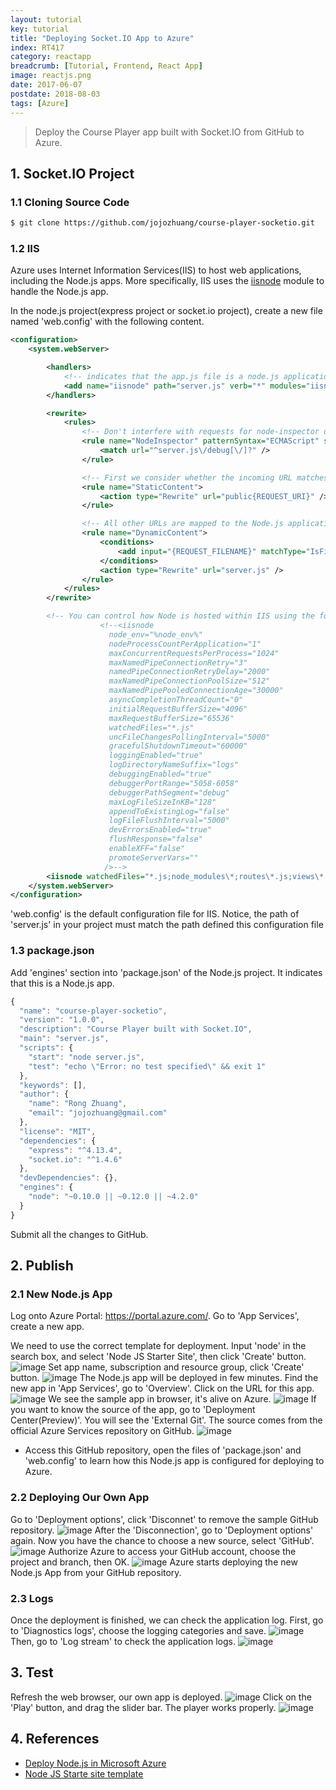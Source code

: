 ```yaml
---
layout: tutorial
key: tutorial
title: "Deploying Socket.IO App to Azure"
index: RT417
category: reactapp
breadcrumb: [Tutorial, Frontend, React App]
image: reactjs.png
date: 2017-06-07
postdate: 2018-08-03
tags: [Azure]
---
```


> Deploy the Course Player app built with Socket.IO from GitHub to Azure.

## 1. Socket.IO Project
### 1.1 Cloning Source Code
```sh
$ git clone https://github.com/jojozhuang/course-player-socketio.git
```
### 1.2 IIS
Azure uses Internet Information Services(IIS) to host web applications, including the Node.js apps. More specifically, IIS uses the [iisnode](https://github.com/tjanczuk/iisnode) module to handle the Node.js app.

In the node.js project(express project or socket.io project), create a new file named 'web.config' with the following content.
```xml
<configuration>
    <system.webServer>

        <handlers>
            <!-- indicates that the app.js file is a node.js application to be handled by the iisnode module -->
            <add name="iisnode" path="server.js" verb="*" modules="iisnode" />
        </handlers>

        <rewrite>
            <rules>
                <!-- Don't interfere with requests for node-inspector debugging -->
                <rule name="NodeInspector" patternSyntax="ECMAScript" stopProcessing="true">
                    <match url="^server.js\/debug[\/]?" />
                </rule>

                <!-- First we consider whether the incoming URL matches a physical file in the /public folder -->
                <rule name="StaticContent">
                    <action type="Rewrite" url="public{REQUEST_URI}" />
                </rule>

                <!-- All other URLs are mapped to the Node.js application entry point -->
                <rule name="DynamicContent">
                    <conditions>
                        <add input="{REQUEST_FILENAME}" matchType="IsFile" negate="True" />
                    </conditions>
                    <action type="Rewrite" url="server.js" />
                </rule>
            </rules>
        </rewrite>

        <!-- You can control how Node is hosted within IIS using the following options -->
                    <!--<iisnode      
                      node_env="%node_env%"
                      nodeProcessCountPerApplication="1"
                      maxConcurrentRequestsPerProcess="1024"
                      maxNamedPipeConnectionRetry="3"
                      namedPipeConnectionRetryDelay="2000"      
                      maxNamedPipeConnectionPoolSize="512"
                      maxNamedPipePooledConnectionAge="30000"
                      asyncCompletionThreadCount="0"
                      initialRequestBufferSize="4096"
                      maxRequestBufferSize="65536"
                      watchedFiles="*.js"
                      uncFileChangesPollingInterval="5000"      
                      gracefulShutdownTimeout="60000"
                      loggingEnabled="true"
                      logDirectoryNameSuffix="logs"
                      debuggingEnabled="true"
                      debuggerPortRange="5058-6058"
                      debuggerPathSegment="debug"
                      maxLogFileSizeInKB="128"
                      appendToExistingLog="false"
                      logFileFlushInterval="5000"
                      devErrorsEnabled="true"
                      flushResponse="false"      
                      enableXFF="false"
                      promoteServerVars=""
                     />-->
        <iisnode watchedFiles="*.js;node_modules\*;routes\*.js;views\*.jade;views\account\*.jade;iisnode.yml" />
    </system.webServer>
</configuration>
```
'web.config' is the default configuration file for IIS. Notice, the path of 'server.js' in your project must match the path defined this configuration file
### 1.3 package.json
Add 'engines' section into 'package.json' of the Node.js project. It indicates that this is a Node.js app.
```javascript
{
  "name": "course-player-socketio",
  "version": "1.0.0",
  "description": "Course Player built with Socket.IO",
  "main": "server.js",
  "scripts": {
    "start": "node server.js",
    "test": "echo \"Error: no test specified\" && exit 1"
  },
  "keywords": [],
  "author": {
    "name": "Rong Zhuang",
    "email": "jojozhuang@gmail.com"
  },
  "license": "MIT",
  "dependencies": {
    "express": "^4.13.4",
    "socket.io": "^1.4.6"
  },
  "devDependencies": {},
  "engines": {
    "node": "~0.10.0 || ~0.12.0 || ~4.2.0"
  }
}
```
Submit all the changes to GitHub.
## 2. Publish
### 2.1 New Node.js App
Log onto Azure Portal: https://portal.azure.com/. Go to 'App Services', create a new app.

We need to use the correct template for deployment. Input 'node' in the search box, and select 'Node JS Starter Site', then click 'Create' button.
![image](/public/images/frontend/417/search.png)
Set app name, subscription and resource group, click 'Create' button.
![image](/public/images/frontend/417/create.png)
The Node.js app will be deployed in few minutes. Find the new app in 'App Services', go to 'Overview'. Click on the URL for this app.
![image](/public/images/frontend/417/url.png)
We see the sample app in browser, it's alive on Azure.
![image](/public/images/frontend/417/sampleapp.png)
If you want to know the source of the app, go to 'Deployment Center(Preview)'. You will see the 'External Git'. The source comes from the official Azure Services repository on GitHub.
![image](/public/images/frontend/417/sample_repository.png)
* Access this GitHub repository, open the files of 'package.json' and 'web.config' to learn how this Node.js app is configured for deploying to Azure.

### 2.2 Deploying Our Own App
Go to 'Deployment options', click 'Disconnet' to remove the sample GitHub repository.
![image](/public/images/frontend/417/disconnect.png)
After the 'Disconnection', go to 'Deployment options' again. Now you have the chance to choose a new source, select 'GitHub'.
![image](/public/images/frontend/417/newsource.png)
Authorize Azure to access your GitHub account, choose the project and branch, then OK.
![image](/public/images/frontend/417/github.png)
Azure starts deploying the new Node.js App from your GitHub repository.
### 2.3 Logs
Once the deployment is finished, we can check the application log. First, go to 'Diagnostics logs', choose the logging categories and save.
![image](/public/images/frontend/417/activate_log.png)
Then, go to 'Log stream' to check the application logs.
![image](/public/images/frontend/417/log_stream.png)
## 3. Test
Refresh the web browser, our own app is deployed.
![image](/public/images/frontend/417/ownapp.png)
Click on the 'Play' button, and drag the slider bar. The player works properly.
![image](/public/images/frontend/417/player.png)

## 4. References
* [Deploy Node.js in Microsoft Azure](https://www.codeproject.com/Articles/1133660/Deploy-Node-js-in-Microsoft-Azure)
* [Node JS Starte site template](https://github.com/azure-appservice-samples/NodeJS-StarterSiteTemplate)
